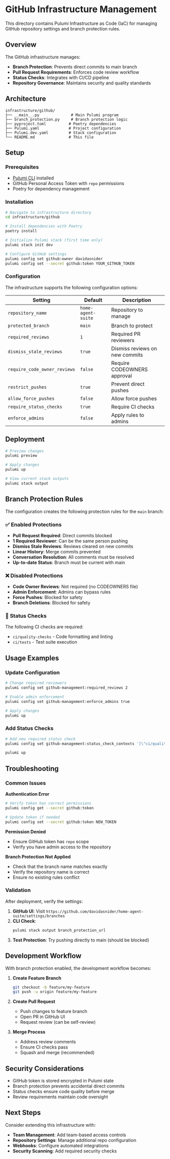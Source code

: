 # GitHub Infrastructure Management

This directory contains Pulumi Infrastructure as Code (IaC) for managing GitHub repository settings and branch protection rules.

## Overview

The GitHub infrastructure manages:
- **Branch Protection**: Prevents direct commits to main branch
- **Pull Request Requirements**: Enforces code review workflow
- **Status Checks**: Integrates with CI/CD pipeline
- **Repository Governance**: Maintains security and quality standards

## Architecture

```
infrastructure/github/
├── __main__.py              # Main Pulumi program
├── branch_protection.py     # Branch protection logic
├── pyproject.toml          # Poetry dependencies
├── Pulumi.yaml             # Project configuration
├── Pulumi.dev.yaml         # Stack configuration
└── README.md               # This file
```

## Setup

### Prerequisites
- [Pulumi CLI](https://www.pulumi.com/docs/get-started/install/) installed
- GitHub Personal Access Token with `repo` permissions
- Poetry for dependency management

### Installation

```bash
# Navigate to infrastructure directory
cd infrastructure/github

# Install dependencies with Poetry
poetry install

# Initialize Pulumi stack (first time only)
pulumi stack init dev

# Configure GitHub settings
pulumi config set github:owner davidasnider
pulumi config set --secret github:token YOUR_GITHUB_TOKEN
```

### Configuration

The infrastructure supports the following configuration options:

| Setting | Default | Description |
|---------|---------|-------------|
| `repository_name` | `home-agent-suite` | Repository to manage |
| `protected_branch` | `main` | Branch to protect |
| `required_reviews` | `1` | Required PR reviewers |
| `dismiss_stale_reviews` | `true` | Dismiss reviews on new commits |
| `require_code_owner_reviews` | `false` | Require CODEOWNERS approval |
| `restrict_pushes` | `true` | Prevent direct pushes |
| `allow_force_pushes` | `false` | Allow force pushes |
| `require_status_checks` | `true` | Require CI checks |
| `enforce_admins` | `false` | Apply rules to admins |

## Deployment

```bash
# Preview changes
pulumi preview

# Apply changes
pulumi up

# View current stack outputs
pulumi stack output
```

## Branch Protection Rules

The configuration creates the following protection rules for the `main` branch:

### ✅ **Enabled Protections**
- **Pull Request Required**: Direct commits blocked
- **1 Required Reviewer**: Can be the same person pushing
- **Dismiss Stale Reviews**: Reviews cleared on new commits
- **Linear History**: Merge commits prevented
- **Conversation Resolution**: All comments must be resolved
- **Up-to-date Status**: Branch must be current with main

### ❌ **Disabled Protections**
- **Code Owner Reviews**: Not required (no CODEOWNERS file)
- **Admin Enforcement**: Admins can bypass rules
- **Force Pushes**: Blocked for safety
- **Branch Deletions**: Blocked for safety

### 🔄 **Status Checks**
The following CI checks are required:
- `ci/quality-checks` - Code formatting and linting
- `ci/tests` - Test suite execution

## Usage Examples

### Update Configuration
```bash
# Change required reviewers
pulumi config set github-management:required_reviews 2

# Enable admin enforcement
pulumi config set github-management:enforce_admins true

# Apply changes
pulumi up
```

### Add Status Checks
```bash
# Add new required status check
pulumi config set github-management:status_check_contexts '[\"ci/quality-checks\", \"ci/tests\", \"ci/security-scan\"]'

pulumi up
```

## Troubleshooting

### Common Issues

**Authentication Error**
```bash
# Verify token has correct permissions
pulumi config get --secret github:token

# Update token if needed
pulumi config set --secret github:token NEW_TOKEN
```

**Permission Denied**
- Ensure GitHub token has `repo` scope
- Verify you have admin access to the repository

**Branch Protection Not Applied**
- Check that the branch name matches exactly
- Verify the repository name is correct
- Ensure no existing rules conflict

### Validation

After deployment, verify the settings:

1. **GitHub UI**: Visit `https://github.com/davidasnider/home-agent-suite/settings/branches`
2. **CLI Check**:
   ```bash
   pulumi stack output branch_protection_url
   ```
3. **Test Protection**: Try pushing directly to main (should be blocked)

## Development Workflow

With branch protection enabled, the development workflow becomes:

1. **Create Feature Branch**
   ```bash
   git checkout -b feature/my-feature
   git push -u origin feature/my-feature
   ```

2. **Create Pull Request**
   - Push changes to feature branch
   - Open PR in GitHub UI
   - Request review (can be self-review)

3. **Merge Process**
   - Address review comments
   - Ensure CI checks pass
   - Squash and merge (recommended)

## Security Considerations

- GitHub token is stored encrypted in Pulumi state
- Branch protection prevents accidental direct commits
- Status checks ensure code quality before merge
- Review requirements maintain code oversight

## Next Steps

Consider extending this infrastructure with:
- **Team Management**: Add team-based access controls
- **Repository Settings**: Manage additional repo configuration
- **Webhooks**: Configure automated integrations
- **Security Scanning**: Add required security checks
